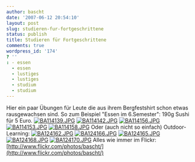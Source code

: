 ```yaml
---
author: bascht
date: '2007-06-12 20:54:10'
layout: post
slug: studieren-fur-fortgeschrittene
status: publish
title: Studieren für Fortgeschrittene
comments: true
wordpress_id: '174'
? ''
: - essen
  - essen
  - lustiges
  - lustiges
  - studium
  - studium
---
```


Hier ein paar Übungen für Leute die aus ihrem Bergfestshirt schon
etwas rausgewachsen sind. So zum Beispiel "Essen im 6.Semester":
190g Sushi für 5 Euro.
[![BA114139.JPG](http://farm2.static.flickr.com/1156/542743668_1bd1fc5ef1_s.jpg)](http://www.bascht.com/fotos/photo/542743668/BA114139JPG.html)
[![BA114142.JPG](http://farm2.static.flickr.com/1424/542852827_da0968de13_s.jpg)](http://www.bascht.com/fotos/photo/542852827/BA114142JPG.html)
[![BA114156.JPG](http://farm2.static.flickr.com/1155/542853687_0a2f9c4133_s.jpg)](http://www.bascht.com/fotos/photo/542853687/BA114156JPG.html)
[![BA114153.JPG](http://farm2.static.flickr.com/1411/542853389_c72867de1b_s.jpg)](http://www.bascht.com/fotos/photo/542853389/BA114153JPG.html)
[![BA114158.JPG](http://farm2.static.flickr.com/1260/542744898_dd55a169a6_s.jpg)](http://www.bascht.com/fotos/photo/542744898/BA114158JPG.html)
Oder (auch nicht so einfach) Outdoor-Learning:
[![BA124162.JPG](http://farm2.static.flickr.com/1284/542746718_f714c7432a_s.jpg)](http://www.bascht.com/fotos/photo/542746718/BA124162JPG.html)
[![BA124166.JPG](http://farm2.static.flickr.com/1019/542856499_ff57f0b476_s.jpg)](http://www.bascht.com/fotos/photo/542856499/BA124166JPG.html)
[![BA124165.JPG](http://farm2.static.flickr.com/1385/542856323_855e83d5b7_s.jpg)](http://www.bascht.com/fotos/photo/542856323/BA124165JPG.html)
[![BA124168.JPG](http://farm2.static.flickr.com/1283/542747672_3154e38c7c_s.jpg)](http://www.bascht.com/fotos/photo/542747672/BA124168JPG.html)
[![BA124170.JPG](http://farm2.static.flickr.com/1387/542747904_aa1a591866_s.jpg)](http://www.bascht.com/fotos/photo/542747904/BA124170JPG.html)
Alles wie immer im Flickr:
[http://www.flickr.com/photos/bascht/](http://www.flickr.com/photos/bascht/)


